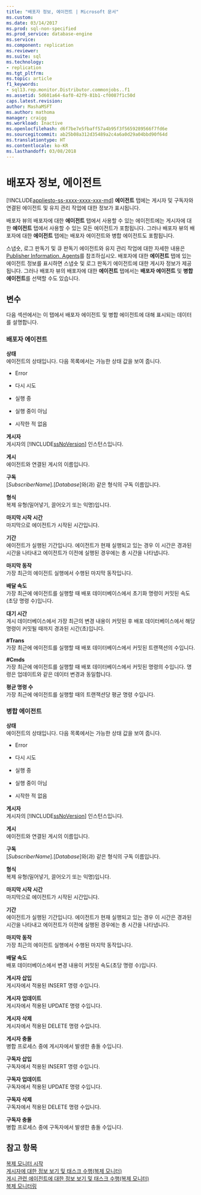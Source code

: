 ```yaml
---
title: "배포자 정보, 에이전트 | Microsoft 문서"
ms.custom: 
ms.date: 03/14/2017
ms.prod: sql-non-specified
ms.prod_service: database-engine
ms.service: 
ms.component: replication
ms.reviewer: 
ms.suite: sql
ms.technology:
- replication
ms.tgt_pltfrm: 
ms.topic: article
f1_keywords:
- sql13.rep.monitor.Distributor.commonjobs..f1
ms.assetid: 5d601a64-6af0-42f9-81b1-cf0087f1c50d
caps.latest.revision: 
author: MashaMSFT
ms.author: mathoma
manager: craigg
ms.workload: Inactive
ms.openlocfilehash: d6f7be7e5fbaff57a4b95f3f5659289566f7fd6e
ms.sourcegitcommit: ab25b08a312d35489a2c4a6a0d29a04bbd90f64d
ms.translationtype: HT
ms.contentlocale: ko-KR
ms.lasthandoff: 03/08/2018
---
```

# <a name="distributor-information-agents"></a>배포자 정보, 에이전트
[!INCLUDE[appliesto-ss-xxxx-xxxx-xxx-md](../../includes/appliesto-ss-xxxx-xxxx-xxx-md.md)]
  **에이전트** 탭에는 게시자 및 구독자와 연결된 에이전트 및 유지 관리 작업에 대한 정보가 표시됩니다.  
  
 배포자 뷰의 배포자에 대한 **에이전트** 탭에서 사용할 수 있는 에이전트에는 게시자에 대한 **에이전트** 탭에서 사용할 수 있는 모든 에이전트가 포함됩니다. 그러나 배포자 뷰의 배포자에 대한 **에이전트** 탭에는 배포자 에이전트와 병합 에이전트도 포함됩니다.  
  
 스냅숏, 로그 판독기 및 큐 판독기 에이전트와 유지 관리 작업에 대한 자세한 내용은 [Publisher Information, Agents](../../relational-databases/replication/publisher-information-agents.md)를 참조하십시오. 배포자에 대한 **에이전트** 탭에 있는 에이전트 정보를 표시하면 스냅숏 및 로그 판독기 에이전트에 대한 게시자 정보가 제공됩니다. 그러나 배포자 뷰의 배포자에 대한 **에이전트** 탭에서는 **배포자 에이전트** 및 **병합 에이전트**를 선택할 수도 있습니다.  
  
## <a name="options"></a>변수  
 다음 섹션에서는 이 탭에서 배포자 에이전트 및 병합 에이전트에 대해 표시되는 데이터를 설명합니다.  
  
### <a name="distributor-agent"></a>배포자 에이전트  
 **상태**  
 에이전트의 상태입니다. 다음 목록에서는 가능한 상태 값을 보여 줍니다.  
  
-   Error  
  
-   다시 시도  
  
-   실행 중  
  
-   실행 중이 아님  
  
-   시작한 적 없음  
  
 **게시자**  
 게시자의 [!INCLUDE[ssNoVersion](../../includes/ssnoversion-md.md)] 인스턴스입니다.  
  
 **게시**  
 에이전트와 연결된 게시의 이름입니다.  
  
 **구독**  
 [*SubscriberName*].[*Database*]와(과) 같은 형식의 구독 이름입니다.  
  
 **형식**  
 복제 유형(밀어넣기, 끌어오기 또는 익명)입니다.  
  
 **마지막 시작 시간**  
 마지막으로 에이전트가 시작된 시간입니다.  
  
 **기간**  
 에이전트가 실행된 기간입니다. 에이전트가 현재 실행되고 있는 경우 이 시간은 경과된 시간을 나타내고 에이전트가 이전에 실행된 경우에는 총 시간을 나타냅니다.  
  
 **마지막 동작**  
 가장 최근의 에이전트 실행에서 수행된 마지막 동작입니다.  
  
 **배달 속도**  
 가장 최근에 에이전트를 실행할 때 배포 데이터베이스에서 초기화 명령이 커밋된 속도(초당 명령 수)입니다.  
  
 **대기 시간**  
 게시 데이터베이스에서 가장 최근의 변경 내용이 커밋된 후 배포 데이터베이스에서 해당 명령이 커밋될 때까지 경과된 시간(초)입니다.  
  
 **#Trans**  
 가장 최근에 에이전트를 실행할 때 배포 데이터베이스에서 커밋된 트랜잭션의 수입니다.  
  
 **#Cmds**  
 가장 최근에 에이전트를 실행할 때 배포 데이터베이스에서 커밋된 명령의 수입니다. 명령은 업데이트와 같은 데이터 변경과 동일합니다.  
  
 **평균 명령 수**  
 가장 최근에 에이전트를 실행할 때의 트랜잭션당 평균 명령 수입니다.  
  
### <a name="merge-agent"></a>병합 에이전트  
 **상태**  
 에이전트의 상태입니다. 다음 목록에서는 가능한 상태 값을 보여 줍니다.  
  
-   Error  
  
-   다시 시도  
  
-   실행 중  
  
-   실행 중이 아님  
  
-   시작한 적 없음  
  
 **게시자**  
 게시자의 [!INCLUDE[ssNoVersion](../../includes/ssnoversion-md.md)] 인스턴스입니다.  
  
 **게시**  
 에이전트와 연결된 게시의 이름입니다.  
  
 **구독**  
 [*SubscriberName*].[*Database*]와(과) 같은 형식의 구독 이름입니다.  
  
 **형식**  
 복제 유형(밀어넣기, 끌어오기 또는 익명)입니다.  
  
 **마지막 시작 시간**  
 마지막으로 에이전트가 시작된 시간입니다.  
  
 **기간**  
 에이전트가 실행된 기간입니다. 에이전트가 현재 실행되고 있는 경우 이 시간은 경과된 시간을 나타내고 에이전트가 이전에 실행된 경우에는 총 시간을 나타냅니다.  
  
 **마지막 동작**  
 가장 최근의 에이전트 실행에서 수행된 마지막 동작입니다.  
  
 **배달 속도**  
 배포 데이터베이스에서 변경 내용이 커밋된 속도(초당 명령 수)입니다.  
  
 **게시자 삽입**  
 게시자에서 적용된 INSERT 명령 수입니다.  
  
 **게시자 업데이트**  
 게시자에서 적용된 UPDATE 명령 수입니다.  
  
 **게시자 삭제**  
 게시자에서 적용된 DELETE 명령 수입니다.  
  
 **게시자 충돌**  
 병합 프로세스 중에 게시자에서 발생한 충돌 수입니다.  
  
 **구독자 삽입**  
 구독자에서 적용된 INSERT 명령 수입니다.  
  
 **구독자 업데이트**  
 구독자에서 적용된 UPDATE 명령 수입니다.  
  
 **구독자 삭제**  
 구독자에서 적용된 DELETE 명령 수입니다.  
  
 **구독자 충돌**  
 병합 프로세스 중에 구독자에서 발생한 충돌 수입니다.  
  
## <a name="see-also"></a>참고 항목  
 [복제 모니터 시작](../../relational-databases/replication/monitor/start-the-replication-monitor.md)   
 [게시자에 대한 정보 보기 및 태스크 수행&#40;복제 모니터&#41;](../../relational-databases/replication/monitor/view-information-and-perform-tasks-for-a-publisher-replication-monitor.md)   
 [게시 관련 에이전트에 대한 정보 보기 및 태스크 수행&#40;복제 모니터&#41;](../../relational-databases/replication/monitor/view-information-and-perform-tasks-for-publication-agents.md)   
 [복제 모니터링](../../relational-databases/replication/monitor/monitoring-replication-overview.md)  
  
  
